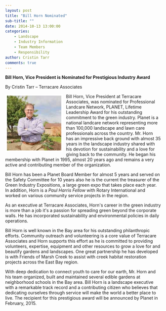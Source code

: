 ```yaml
---
layout: post
title: "Bill Horn Nominated"
sub-title: ""
date: 2014-10-13 13:00:00
categories: 
    - Landscape
    - Industry Information
    - Team Members
    - Responsibility
author: Cristin Tarr
comments: true
---
```


**Bill Horn, Vice President is Nominated for Prestigious Industry Award**

By Cristin Tarr – Terracare Associates

<img src="/images/blog/bill_horn_in_garden.jpg" alt="Bill Horn in his garden" style="float:left; border: 5px solid white; margin-right: 10px;">

Bill Horn, Vice President at Terracare Associates, was nominated for Professional Landcare Network, PLANET, Lifetime Leadership Award for his outstanding commitment to the green industry. Planet is a national landcare network representing more than 100,000 landscape and lawn care professionals across the country. Mr. Horn has an impressive back ground with almost 35 years in the landscape industry shared with his devotion for sustainability and a love for giving back to the community. He began his membership with Planet in 1995, almost 20 years ago and remains a very active and contributing member of the organization.

Bill Horn has been a Planet Board Member for almost 5 years and served on the Safety Committee for 10 years also he is the current the treasurer of the Green Industry Expositions, a large green expo that takes place each year.  In addition, Horn is a _Paul Harris Fellow_ with Rotary International and worked on various community service projects in the region.

As an executive at Terracare Associates, Horn's career in the green industry is more than a job it's a passion for spreading green beyond the corporate walls. He has incorporated sustainability and environmental policies in daily operations.

Bill Horn is well known in the Bay area for his outstanding philanthropic efforts. Community outreach and volunteering is a core value of Terracare Associates and Horn supports this effort as he is committed to providing volunteers, expertise, equipment and other resources to grow a love for and beautify gardens and landscapes. One great partnership he has developed is with Friends of Marsh Creek to assist with creek habitat restoration projects across the East Bay region. 

With deep dedication to connect youth to care for our earth, Mr. Horn and his team organized, built and maintained several edible gardens at neighborhood schools in the Bay area.  Bill Horn is a landscape executive with a remarkable track record and a contributing citizen who believes that dedicating ourselves through service will make the world a better place to live.  The recipient for this prestigious award will be announced by Planet in February, 2015.
